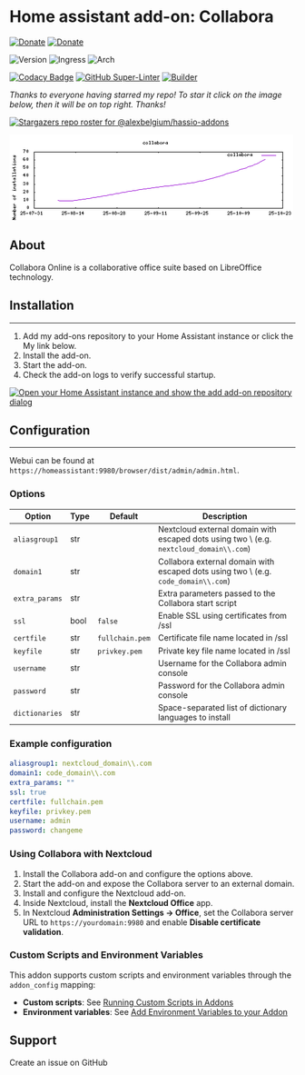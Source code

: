 # Home assistant add-on: Collabora

[![Donate][donation-badge]](https://www.buymeacoffee.com/alexbelgium)
[![Donate][paypal-badge]](https://www.paypal.com/donate/?hosted_button_id=DZFULJZTP3UQA)

![Version](https://img.shields.io/badge/dynamic/json?label=Version&query=%24.version&url=https%3A%2F%2Fraw.githubusercontent.com%2Falexbelgium%2Fhassio-addons%2Fmaster%2Fcollabora%2Fconfig.json)
![Ingress](https://img.shields.io/badge/dynamic/json?label=Ingress&query=%24.ingress&url=https%3A%2F%2Fraw.githubusercontent.com%2Falexbelgium%2Fhassio-addons%2Fmaster%2Fcollabora%2Fconfig.json)
![Arch](https://img.shields.io/badge/dynamic/json?color=success&label=Arch&query=%24.arch&url=https%3A%2F%2Fraw.githubusercontent.com%2Falexbelgium%2Fhassio-addons%2Fmaster%2Fcollabora%2Fconfig.json)

[![Codacy Badge](https://app.codacy.com/project/badge/Grade/9c6cf10bdbba45ecb202d7f579b5be0e)](https://www.codacy.com/gh/alexbelgium/hassio-addons/dashboard?utm_source=github.com&utm_medium=referral&utm_content=alexbelgium/hassio-addons&utm_campaign=Badge_Grade)
[![GitHub Super-Linter](https://img.shields.io/github/actions/workflow/status/alexbelgium/hassio-addons/weekly-supelinter.yaml?label=Lint%20code%20base)](https://github.com/alexbelgium/hassio-addons/actions/workflows/weekly-supelinter.yaml)
[![Builder](https://img.shields.io/github/actions/workflow/status/alexbelgium/hassio-addons/onpush_builder.yaml?label=Builder)](https://github.com/alexbelgium/hassio-addons/actions/workflows/onpush_builder.yaml)

[donation-badge]: https://img.shields.io/badge/Buy%20me%20a%20coffee%20(no%20paypal)-%23d32f2f?logo=buy-me-a-coffee&style=flat&logoColor=white
[paypal-badge]: https://img.shields.io/badge/Buy%20me%20a%20coffee%20with%20Paypal-0070BA?logo=paypal&style=flat&logoColor=white

_Thanks to everyone having starred my repo! To star it click on the image below, then it will be on top right. Thanks!_

[![Stargazers repo roster for @alexbelgium/hassio-addons](https://raw.githubusercontent.com/alexbelgium/hassio-addons/master/.github/stars2.svg)](https://github.com/alexbelgium/hassio-addons/stargazers)

![downloads evolution](https://raw.githubusercontent.com/alexbelgium/hassio-addons/master/collabora/stats.png)

## About

Collabora Online is a collaborative office suite based on LibreOffice technology.

## Installation

---

1. Add my add-ons repository to your Home Assistant instance or click the My link below.
1. Install the add-on.
1. Start the add-on.
1. Check the add-on logs to verify successful startup.

<a href="https://my.home-assistant.io/redirect/supervisor_addon/?addon=local_collabora" target="_blank"><img src="https://my.home-assistant.io/badges/supervisor_addon.svg" alt="Open your Home Assistant instance and show the add add-on repository dialog"/></a>

## Configuration

---

Webui can be found at `https://homeassistant:9980/browser/dist/admin/admin.html`.

### Options

| Option | Type | Default | Description |
|--------|------|---------|-------------|
| `aliasgroup1` | str | | Nextcloud external domain with escaped dots using two \ (e.g. `nextcloud_domain\\.com`) |
| `domain1` | str | | Collabora external domain with escaped dots using two \ (e.g. `code_domain\\.com`) |
| `extra_params` | str | | Extra parameters passed to the Collabora start script |
| `ssl` | bool | `false` | Enable SSL using certificates from /ssl |
| `certfile` | str | `fullchain.pem` | Certificate file name located in /ssl |
| `keyfile` | str | `privkey.pem` | Private key file name located in /ssl |
| `username` | str | | Username for the Collabora admin console |
| `password` | str | | Password for the Collabora admin console |
| `dictionaries` | str | | Space-separated list of dictionary languages to install |

### Example configuration

```yaml
aliasgroup1: nextcloud_domain\\.com
domain1: code_domain\\.com
extra_params: ""
ssl: true
certfile: fullchain.pem
keyfile: privkey.pem
username: admin
password: changeme
```

### Using Collabora with Nextcloud

1. Install the Collabora add-on and configure the options above.
1. Start the add-on and expose the Collabora server to an external domain.
1. Install and configure the Nextcloud add-on.
1. Inside Nextcloud, install the **Nextcloud Office** app.
1. In Nextcloud **Administration Settings → Office**, set the Collabora server URL to `https://yourdomain:9980` and enable **Disable certificate validation**.

### Custom Scripts and Environment Variables

This addon supports custom scripts and environment variables through the `addon_config` mapping:

- **Custom scripts**: See [Running Custom Scripts in Addons](https://github.com/alexbelgium/hassio-addons/wiki/Running-custom-scripts-in-Addons)
- **Environment variables**: See [Add Environment Variables to your Addon](https://github.com/alexbelgium/hassio-addons/wiki/Add-Environment-variables-to-your-Addon)

## Support

Create an issue on GitHub

